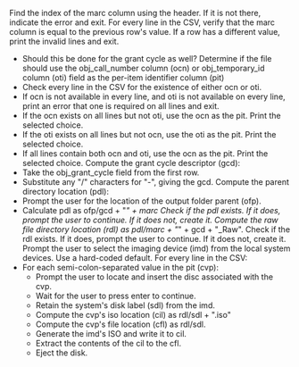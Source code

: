 Find the index of the marc column using the header.  If it is not there, indicate the error and exit.
For every line in the CSV, verify that the marc column is equal to the previous row's value.  If a row has a different value, print the invalid lines and exit.
- Should this be done for the grant cycle as well?
Determine if the file should use the obj_call_number column (ocn) or obj_temporary_id column (oti) field as the per-item identifier column (pit)
- Check every line in the CSV for the existence of either ocn or oti.
- If ocn is not available in every line, and oti is not available on every line, print an error that one is required on all lines and exit.
- If the ocn exists on all lines but not oti, use the ocn as the pit. Print the selected choice.
- If the oti exists on all lines but not ocn, use the oti as the pit. Print the selected choice.
- If all lines contain both ocn and oti, use the ocn as the pit. Print the selected choice.
Compute the grant cycle descriptor (gcd):
- Take the obj_grant_cycle field from the first row.
- Substitute any "/" characters for "-", giving the gcd.
Compute the parent directory location (pdl):
- Prompt the user for the location of the output folder parent (ofp).
- Calculate pdl as ofp/gcd + "_" + marc
Check if the pdl exists.  If it does, prompt the user to continue.  If it does not, create it.
Compute the raw file directory location (rdl) as pdl/marc + "_" + gcd + "_Raw".
Check if the rdl exists.  If it does, prompt the user to continue.  If it does not, create it.
Prompt the user to select the imaging device (imd) from the local system devices.  Use a hard-coded default.
For every line in the CSV:
- For each semi-colon-separated value in the pit (cvp):
  - Prompt the user to locate and insert the disc associated with the cvp.
  - Wait for the user to press enter to continue.
  - Retain the system's disk label (sdl) from the imd.
  - Compute the cvp's iso location (cil) as rdl/sdl + ".iso"
  - Compute the cvp's file location (cfl) as rdl/sdl.
  - Generate the imd's ISO and write it to cil.
  - Extract the contents of the cil to the cfl.
  - Eject the disk.